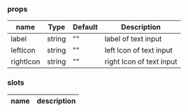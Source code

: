 ### props
| name | Type | Default | Description |
| ------------ | ------------ | ------------ | ------------ |
| label | string | "" | label of text input |
| leftIcon | string | "" | left Icon of text input |
| rightIcon | string | "" | right Icon of text input |

### slots
| name | description 
| ------------ | ------------ |

